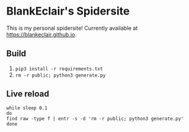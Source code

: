 # BlankEclair's Spidersite

This is my personal spidersite! Currently available at
https://blankeclair.github.io.

## Build
1. `pip3 install -r requirements.txt`
2. `rm -r public; python3 generate.py`

## Live reload
```shell
while sleep 0.1
do
find raw -type f | entr -s -d 'rm -r public; python3 generate.py'
done
```
